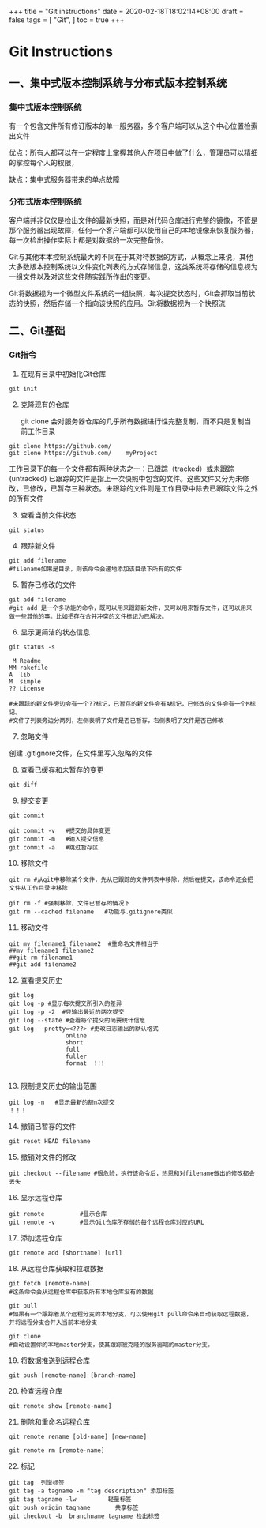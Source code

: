 +++
title = "Git instructions"
date = 2020-02-18T18:02:14+08:00
draft = false
tags = [
   "Git",
]
toc = true
+++

# Git Instructions


## 一、集中式版本控制系统与分布式版本控制系统

### 集中式版本控制系统

有一个包含文件所有修订版本的单一服务器，多个客户端可以从这个中心位置检索出文件

优点：所有人都可以在一定程度上掌握其他人在项目中做了什么，管理员可以精细的掌控每个人的权限，

缺点：集中式服务器带来的单点故障



### 分布式版本控制系统

客户端并非仅仅是检出文件的最新快照，而是对代码仓库进行完整的镜像，不管是那个服务器出现故障，任何一个客户端都可以使用自己的本地镜像来恢复服务器，每一次检出操作实际上都是对数据的一次完整备份。

Git与其他本本控制系统最大的不同在于其对待数据的方式，从概念上来说，其他大多数版本控制系统以文件变化列表的方式存储信息，这类系统将存储的信息视为一组文件以及对这些文件随实践所作出的变更。

Git将数据视为一个微型文件系统的一组快照，每次提交状态时，Git会抓取当前状态的快照，然后存储一个指向该快照的应用。Git将数据视为一个快照流



## 二、Git基础

### Git指令

1. 在现有目录中初始化Git仓库

```shell
git init
```



2. 克隆现有的仓库

   git clone 会对服务器仓库的几乎所有数据进行性完整复制，而不只是复制当前工作目录

```shell
git clone https://github.com/
git clone https://github.com/    myProject
```



工作目录下的每一个文件都有两种状态之一：已跟踪（tracked）或未跟踪(untracked) 已跟踪的文件是指上一次快照中包含的文件。这些文件又分为未修改，已修改，已暂存三种状态。未跟踪的文件则是工作目录中除去已跟踪文件之外的所有文件



3. 查看当前文件状态

```shell
git status
```



4. 跟踪新文件

```shell
git add filename
#filename如果是目录，则该命令会递地添加该目录下所有的文件
```



5. 暂存已修改的文件

```shell
git add filename
#git add 是一个多功能的命令，既可以用来跟踪新文件，又可以用来暂存文件，还可以用来做一些其他的事。比如把存在合并冲突的文件标记为已解决。
```



6. 显示更简洁的状态信息

```shell
git status -s

 M Readme
MM rakefile
A  lib
M  simple
?? License

#未跟踪的新文件旁边会有一个??标记，已暂存的新文件会有A标记，已修改的文件会有一个M标记。 
#文件了列表旁边分两列，左侧表明了文件是否已暂存，右侧表明了文件是否已修改
```



7. 忽略文件

创建 .gitignore文件，在文件里写入忽略的文件



8. 查看已缓存和未暂存的变更

```shell
git diff
```



9. 提交变更

```shell
git commit

git commit -v	#提交的具体变更
git commit -m	#输入提交信息
git commit -a	#跳过暂存区
```



10. 移除文件

```shell
git rm #从git中移除某个文件，先从已跟踪的文件列表中移除，然后在提交，该命令还会把文件从工作目录中移除

git rm -f #强制移除，文件已暂存的情况下
git rm --cached filename   #功能与.gitignore类似
```



11. 移动文件

```shell
git mv filename1 filename2  #重命名文件相当于
##mv filename1 filename2
##git rm filename1
##git add filename2
```



12. 查看提交历史

```shell
git log
git log -p #显示每次提交所引入的差异
git log -p -2  #只输出最近的两次提交
git log --state #查看每个提交的简要统计信息
git log --pretty=<???> #更改日志输出的默认格式
				online
				short
				full
				fuller
				format  !!!
				
```



13. 限制提交历史的输出范围

```shell
git log -n   #显示最新的额n次提交
！！！
```



14. 撤销已暂存的文件

````shel
git reset HEAD filename
````



15. 撤销对文件的修改

```
git checkout --filename #很危险，执行该命令后，热恩和对filename做出的修改都会丢失
```



16. 显示远程仓库

```shell
git remote			#显示仓库
git remote -v		#显示Git仓库所存储的每个远程仓库对应的URL
```



17. 添加远程仓库

```shell
git remote add [shortname] [url]
```



18. 从远程仓库获取和拉取数据

```
git fetch [remote-name]
#这条命令会从远程仓库中获取所有本地仓库没有的数据

git pull
#如果有一个跟踪着某个远程分支的本地分支，可以使用git pull命令来自动获取远程数据，并将远程分支合并入当前本地分支

git clone 
#自动设置你的本地master分支，使其跟踪被克隆的服务器端的master分支。
```



19. 将数据推送到远程仓库

```
git push [remote-name] [branch-name]
```



20. 检查远程仓库

```
git remote show [remote-name]
```



21. 删除和重命名远程仓库

```
git remote rename [old-name] [new-name]

git remote rm [remote-name]
```



22. 标记

```
git tag  列举标签
git tag -a tagname -m "tag description"	添加标签
git tag tagname -lw			轻量标签
git push origin tagname       共享标签
git checkout -b  branchname tagname 检出标签
```





